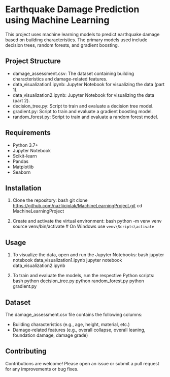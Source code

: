 # Earthquake Damage Prediction using Machine Learning

This project uses machine learning models to predict earthquake damage based on building characteristics. The primary models used include decision trees, random forests, and gradient boosting.

## Project Structure

- damage_assessment.csv: The dataset containing building characteristics and damage-related features.
- data_visualization1.ipynb: Jupyter Notebook for visualizing the data (part 1).
- data_visualization2.ipynb: Jupyter Notebook for visualizing the data (part 2).
- decision_tree.py: Script to train and evaluate a decision tree model.
- gradient.py: Script to train and evaluate a gradient boosting model.
- random_forest.py: Script to train and evaluate a random forest model.

## Requirements

- Python 3.7+
- Jupyter Notebook
- Scikit-learn
- Pandas
- Matplotlib
- Seaborn

## Installation

1. Clone the repository:
    bash
    git clone https://github.com/nazliiciplak/MachineLearningProject.git
    cd MachineLearningProject
    

2. Create and activate the virtual environment:
    bash
    python -m venv venv
    source venv/bin/activate  # On Windows use `venv\Scripts\activate`
    

## Usage

1. To visualize the data, open and run the Jupyter Notebooks:
    bash
    jupyter notebook data_visualization1.ipynb
    jupyter notebook data_visualization2.ipynb
    

2. To train and evaluate the models, run the respective Python scripts:
    bash
    python decision_tree.py
    python random_forest.py
    python gradient.py
    

## Dataset

The damage_assessment.csv file contains the following columns:
- Building characteristics (e.g., age, height, material, etc.)
- Damage-related features (e.g., overall collapse, overall leaning, foundation damage, damage grade)


## Contributing

Contributions are welcome! Please open an issue or submit a pull request for any improvements or bug fixes.



